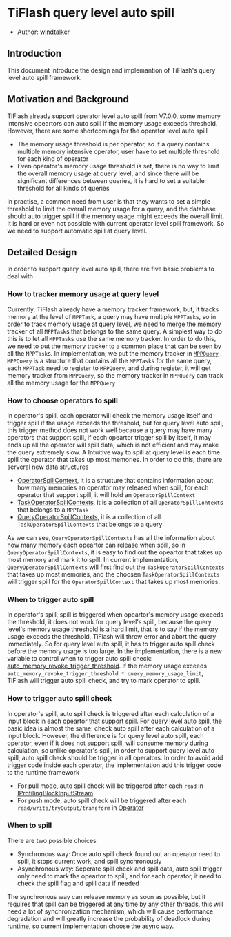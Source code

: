 # TiFlash query level auto spill

- Author: [windtalker](https://github.com/windtalker)

## Introduction

This document introduce the design and implemantion of TiFlash's query level auto spill framework.

## Motivation and Background

TiFlash already support operator level auto spill from V7.0.0, some memory intensive opeartors can auto spill if the memory usage exceeds threshold. However, there are some shortcomings for the operator level auto spill

* The memory usage threshold is per operator, so if a query contains multiple memory intensive operator, user have to set multiple threshold for each kind of operator
* Even operator's memory usage threshold is set, there is no way to limit the overall memory usage at query level, and since there will be significant differences between queries, it is hard to set a suitable threshold for all kinds of queries

In practise, a common need from user is that they wants to set a simple threshold to limit the overall memory usage for a query, and the database should auto trigger spill if the memory usage might exceeds the overall limit. It is hard or even not possible with current operator level spill framework. So we need to support automatic spill at query level.

## Detailed Design

In order to support query level auto spill, there are five basic problems to deal with

### How to tracker memory usage at query level

Currently, TiFlash already have a memory tracker framework, but, it tracks memory at the level of `MPPTask`, a query may have multiple `MPPTask`s, so in order to track memory usage at query level, we need to merge the memory tracker of all `MPPTask`s that belongs to the same query.
A simplest way to do this is to let all `MPPTask`s use the same memory tracker. In order to do this, we need to put the memory tracker to a common place that can be seen by all the `MPPTask`s. In implementation,  we put the memory tracker in [`MPPQuery`](https://github.com/pingcap/tiflash/blob/ce24115c147293df10a9d9f1c745eb0e81f0f7b5/dbms/src/Flash/Mpp/MPPTaskManager.h#L75) . `MPPQuery` is a structure that contains all the `MPPTask`s for the same query, each `MPPTask` need to register to `MPPQuery`, and during register, it will get memory tracker from `MPPQuery`, so the memory tracker in `MPPQuery` can track all the memory usage for the `MPPQuery`

### How to choose operators to spill

In operator's spill, each operator will check the memory usage itself and trigger spill if the usage exceeds the threshold, but for query level auto spill, this trigger method does not work well because a query may have many operators that support spill, if each opeartor trigger spill by itself, it may ends up all the operator will spill data, which is not efficient and may make the query extremely slow. A Intuitive way to spill at query level is each time spill the operator that takes up most memories. In order to do this, there are serveral new data structures

* [OperatorSpillContext](https://github.com/pingcap/tiflash/blob/ce24115c147293df10a9d9f1c745eb0e81f0f7b5/dbms/src/Core/OperatorSpillContext.h#L33), it is a structure that contains information about how many memories an operator may released when spill, for each operator that support spill, it will hold an `OperatorSpillContext`
* [TaskOperatorSpillContexts](https://github.com/pingcap/tiflash/blob/ce24115c147293df10a9d9f1c745eb0e81f0f7b5/dbms/src/Core/TaskOperatorSpillContexts.h#L21), it is a collection of all `OperatorSpillContext`s that belongs to a `MPPTask`
* [QueryOperatorSpillContexts](https://github.com/pingcap/tiflash/blob/ce24115c147293df10a9d9f1c745eb0e81f0f7b5/dbms/src/Core/QueryOperatorSpillContexts.h#L23), it is a collection of all `TaskOperatorSpillContexts` that belongs to a query

As we can see, `QueryOperatorSpillContexts` has all the information about how many memory each opeartor can release when spill, so in `QueryOperatorSpillContexts`, it is easy to find out the opeartor that takes up most memory and mark it to spill. In current implementation, `QueryOperatorSpillContexts` will first find out the `TaskOperatorSpillContexts` that takes up most memories, and the choosen `TaskOperatorSpillContexts` will trigger spill for the `OperatorSpillContext` that takes up most memories.

### When to trigger auto spill

In operator's spill, spill is triggered when opeartor's memory usage exceeds the threshold, it does not work for query level's spill, because the query level's memory usage threshold is a hard limit, that is to say if the memory usage exceeds the threshold, TiFlash will throw error and abort the query immediately. So for query level auto spill, it has to trigger auto spill check before the memory usage is too large. In the implementation, there is a new variable to control when to trigger auto spill check: [auto_memory_revoke_trigger_threshold](https://github.com/pingcap/tiflash/blob/ce24115c147293df10a9d9f1c745eb0e81f0f7b5/dbms/src/Interpreters/Settings.h#L317). If the memory usage exceeds `auto_memory_revoke_trigger_threshold * query_memory_usage_limit`, TiFlash will trigger auto spill check, and try to mark operator to spill.

### How to trigger auto spill check

In operator's spill, auto spill check is triggered after each calculation of a input block in each opeartor that support spill. For query level auto spill, the basic idea is almost the same: check auto spill after each calculation of a input block. However, the difference is for query level auto spill, each operator, even if it does not support spill, will consume memory during calculation, so unlike operator's spill, in order to support query level auto spill, auto spill check should be trigger in all operators. In order to avoid add trigger code inside each operator, the implementation add this trigger code to the runtime framework

* For pull mode, auto spill check will be triggered after each `read` in [IProfilingBlockInputStream](https://github.com/pingcap/tiflash/blob/ce24115c147293df10a9d9f1c745eb0e81f0f7b5/dbms/src/DataStreams/IProfilingBlockInputStream.cpp#L122)
* For push mode, auto spill check will be triggered after each `read/write/tryOutput/transform` in [Operator](https://github.com/pingcap/tiflash/blob/ce24115c147293df10a9d9f1c745eb0e81f0f7b5/dbms/src/Operators/Operator.h)

### When to spill

There are two possible choices

* Synchronous way: Once auto spill check found out an operator need to spill, it stops current work, and spill synchronously
* Asynchronous way: Seperate spill check and spill data, auto spill trigger only need to mark the opeartor to spill, and for each operator, it need to check the spill flag and spill data if needed

The synchronous way can release memory as soon as possible, but it requires that spill can be triggered at any time by any other threads, this will need a lot of synchronization mechanism, which will cause performance degradation and will greatly increase the probability of deadlock during runtime, so current implementation choose the async way. 
